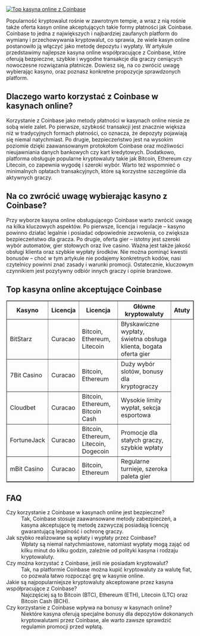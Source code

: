 [![Top kasyna online z Coinbase](https://123-caf.pages.dev/gitsignup.png)](https://vrmoo.ru/Bt82HjjY)

<p>Popularność kryptowalut rośnie w zawrotnym tempie, a wraz z nią rośnie także oferta kasyn online akceptujących takie formy płatności jak Coinbase. Coinbase to jedna z największych i najbardziej zaufanych platform do wymiany i przechowywania kryptowalut, co sprawia, że wiele kasyn online postanowiło ją włączyć jako metodę depozytu i wypłaty. W artykule przedstawimy najlepsze kasyna online współpracujące z Coinbase, które oferują bezpieczne, szybkie i wygodne transakcje dla graczy ceniących nowoczesne rozwiązania płatnicze. Dowiesz się, na co zwrócić uwagę wybierając kasyno, oraz poznasz konkretne propozycje sprawdzonych platform.</p>  <h2>Dlaczego warto korzystać z Coinbase w kasynach online?</h2> <p>Korzystanie z Coinbase jako metody płatności w kasynach online niesie ze sobą wiele zalet. Po pierwsze, szybkość transakcji jest znacznie większa niż w tradycyjnych formach płatności, co oznacza, że depozyty pojawiają się niemal natychmiast. Po drugie, bezpieczeństwo jest na wysokim poziomie dzięki zaawansowanym protokołom Coinbase oraz możliwości nieujawniania danych bankowych czy kart kredytowych. Dodatkowo, platforma obsługuje popularne kryptowaluty takie jak Bitcoin, Ethereum czy Litecoin, co zapewnia wygodę i szeroki wybór. Warto też wspomnieć o minimalnych opłatach transakcyjnych, które są korzystne szczególnie dla aktywnych graczy.</p>  <h2>Na co zwrócić uwagę wybierając kasyno z Coinbase?</h2> <p>Przy wyborze kasyna online obsługującego Coinbase warto zwrócić uwagę na kilka kluczowych aspektów. Po pierwsze, licencja i regulacje – kasyno powinno działać legalnie i posiadać odpowiednie zezwolenia, co zwiększa bezpieczeństwo dla gracza. Po drugie, oferta gier – istotny jest szeroki wybór automatów, gier stołowych oraz live casino. Ważna jest także jakość obsługi klienta oraz szybkie wypłaty środków. Nie można pominąć kwestii bonusów – choć w tym artykule nie podajemy konkretnych kodów, nasi czytelnicy powinni znać zasady i warunki promocji. Ostatecznie, kluczowym czynnikiem jest pozytywny odbiór innych graczy i opinie branżowe.</p>  <h2>Top kasyna online akceptujące Coinbase</h2> <table border="1" cellspacing="0" cellpadding="5"> <thead> <tr> <th>Kasyno</th> <th>Licencja</th> <th>Licencja</th> <th>Główne kryptowaluty</th> <th>Atuty</th> </tr> </thead> <tbody> <tr> <td>BitStarz</td> <td>Curacao</td> <td>Bitcoin, Ethereum, Litecoin</td> <td>Błyskawiczne wypłaty, świetna obsługa klienta, bogata oferta gier</td> </tr> <tr> <td>7Bit Casino</td> <td>Curacao</td> <td>Bitcoin, Ethereum</td> <td>Duży wybór slotów, bonusy dla kryptograczy</td> </tr> <tr> <td>Cloudbet</td> <td>Curacao</td> <td>Bitcoin, Ethereum, Bitcoin Cash</td> <td>Wysokie limity wypłat, sekcja esportowa</td> </tr> <tr> <td>FortuneJack</td> <td>Curacao</td> <td>Bitcoin, Ethereum, Litecoin, Dogecoin</td> <td>Promocje dla stałych graczy, szybkie wpłaty</td> </tr> <tr> <td>mBit Casino</td> <td>Curacao</td> <td>Bitcoin, Ethereum</td> <td>Regularne turnieje, szeroka paleta gier</td> </tr> </tbody> </table>  <h2>FAQ</h2> <dl>   <dt>Czy korzystanie z Coinbase w kasynach online jest bezpieczne?</dt>   <dd>Tak, Coinbase stosuje zaawansowane metody zabezpieczeń, a kasyna akceptujące tę metodę zazwyczaj posiadają licencję gwarantującą legalność i ochronę graczy.</dd>    <dt>Jak szybko realizowane są wpłaty i wypłaty przez Coinbase?</dt>   <dd>Wpłaty są niemal natychmiastowe, natomiast wypłaty mogą zająć od kilku minut do kilku godzin, zależnie od polityki kasyna i rodzaju kryptowaluty.</dd>    <dt>Czy można korzystać z Coinbase, jeśli nie posiadam kryptowalut?</dt>   <dd>Tak, na platformie Coinbase można kupić kryptowaluty za walutę fiat, co pozwala łatwo rozpocząć grę w kasynie online.</dd>    <dt>Jakie są najpopularniejsze kryptowaluty akceptowane przez kasyna współpracujące z Coinbase?</dt>   <dd>Najczęściej są to Bitcoin (BTC), Ethereum (ETH), Litecoin (LTC) oraz Bitcoin Cash (BCH).</dd>    <dt>Czy korzystanie z Coinbase wpływa na bonusy w kasynach online?</dt>   <dd>Niektóre kasyna oferują specjalne bonusy dla depozytów dokonanych kryptowalutami przez Coinbase, ale warto zawsze sprawdzić regulamin promocji przed wpłatą.</dd> </dl>